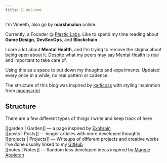 ```yaml
---
title: 👋 Welcome
---
```


I'm Vineeth, also go by **marshmalon** online.

Currently, a Founder @ [Plastic Labs](https://plasticlabs.ai). Like to spend
my time reading about **Game Design**, **DevSecOps**, and **Blockchain**

I care a lot about **Mental Health**, and I'm trying to remove the stigma about
being open about it. Despite what my peers may say Mental Health is real and
important to take care of.

Using this as a space to put down my thoughts and experiments. Updated every
once in a while, no real pattern or cadence.

The structure of this blog was inspired by [karlicoss](https://beepb00p.xyz/)
with styling inspiration from [moonscript](https://moonscript.org/)

## Structure

There are a few different types of things I write and keep track of here

[[garden | Garden]] — a page inspired by [Exobrain](https://beepb00p.xyz/exobrain/)  
[[posts | Posts]] — longer articles with more developed thoughts  
[[projects | Projects]] — Writeups of different projects and creative works I've
done usually linked to my [GitHub](https://github.com/VVoruganti)  
[[notes | Notes]] — Random less developed ideas inspired by [Maggie Appleton](https://maggieappleton.com/notes)
